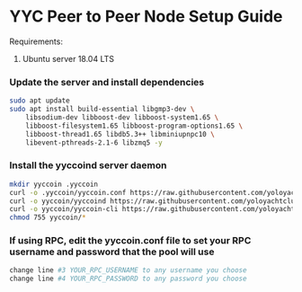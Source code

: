 # YYC Peer to Peer Node Setup Guide

Requirements:
1. Ubuntu server 18.04 LTS


### Update the server and install dependencies
```bash
sudo apt update
sudo apt install build-essential libgmp3-dev \
    libsodium-dev libboost-dev libboost-system1.65 \
    libboost-filesystem1.65 libboost-program-options1.65 \
    libboost-thread1.65 libdb5.3++ libminiupnpc10 \
    libevent-pthreads-2.1-6 libzmq5 -y
```

### Install the yyccoind server daemon
```bash
mkdir yyccoin .yyccoin
curl -o .yyccoin/yyccoin.conf https://raw.githubusercontent.com/yoloyachtclub/p2p-node-setup/master/yyccoin.conf
curl -o yyccoin/yyccoind https://raw.githubusercontent.com/yoloyachtclub/p2p-node-setup/master/yyccoind
curl -o yyccoin/yyccoin-cli https://raw.githubusercontent.com/yoloyachtclub/p2p-node-pool-setup/master/yyccoin-cli
chmod 755 yyccoin/*
```

### If using RPC, edit the yyccoin.conf file to set your RPC username and password that the pool will use
```bash
change line #3 YOUR_RPC_USERNAME to any username you choose
change line #4 YOUR_RPC_PASSWORD to any password you choose
```
